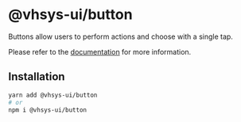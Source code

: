 # @vhsys-ui/button

Buttons allow users to perform actions and choose with a single tap.

Please refer to the [documentation](https://vhsys.com.br/docs/components/button) for more information.

## Installation

```sh
yarn add @vhsys-ui/button
# or
npm i @vhsys-ui/button
```
